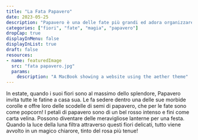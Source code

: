 ```yaml
---
title: "La Fata Papavero"
date: 2023-05-25
description: "Papavero è una delle fate più grandi ed adora organizzare festicciole ed altri intrattenimenti per le fate piccoline."
categories: ["fiori", "fate", "magia", "papavero"]
dropCap: true
displayInMenu: false
displayInList: true
draft: false
resources:
- name: featuredImage
  src: "fata papavero.jpg"
  params:
    description: "A MacBook showing a website using the aether theme"
---
```


In estate, quando i suoi fiori sono al massimo dello splendore, Papavero invita tutte le fatine a casa sua. Le fa sedere dentro una delle sue morbide corolle e offre loro delle scodelle di semi di papavero, che per le fate sono come popcorn!
I petali di papavero sono di un bel rosso intenso e fini come carta velina. Possono diventare delle meravigliose lanterne per una festa.
Quando la luce della luna filtra attraverso questi fiori delicati, tutto viene avvolto in un magico chiarore, tinto del rosa più tenue!

